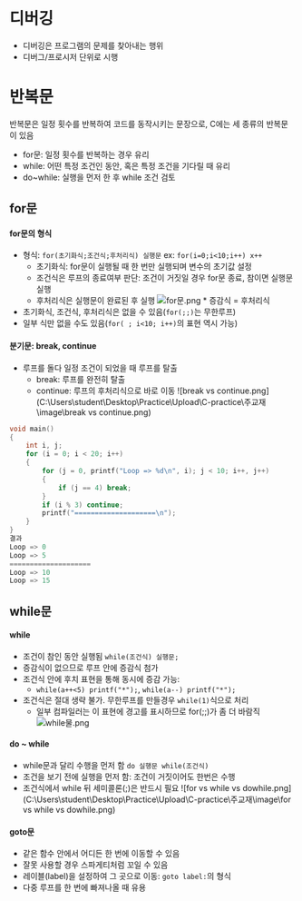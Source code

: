 # 디버깅
- 디버깅은 프로그램의 문제를 찾아내는 행위
- 디버그/프로시저 단위로 시행

# 반복문
반복문은 일정 횟수를 반복하여 코드를 동작시키는 문장으로, C에는 세 종류의 반복문이 있음
- for문: 일정 횟수를 반복하는 경우 유리
- while: 어떤 특정 조건인 동안, 혹은 특정 조건을 기다릴 때 유리
- do~while: 실행을 먼저 한 후 while 조건 검토

## for문
#### for문의 형식
- 형식: `for(초기화식;조건식;후처리식) 실행문` ex: `for(i=0;i<10;i++) x++`
	- 초기화식: for문이 실행될 때 한 번만 실행되며 변수의 초기값 설정
	- 조건식은 루프의 종료여부 판단: 조건이 거짓일 경우 for문 종료, 참이면 실행문 실행
	- 후처리식은 실행문이 완료된 후 실행
![for문.png](.\image\for문.png) * 증감식 = 후처리식
- 초기화식, 조건식, 후처리식은 없을 수 있음(`for(;;)`는 무한루프)
- 일부 식만 없을 수도 있음(`for( ; i<10; i++)`의 표현 역시 가능)

#### 분기문: break, continue
- 루프를 돌다 일정 조건이 되었을 때 루프를 탈출
	- break: 루프를 완전히 탈출
	- continue: 루프의 후처리식으로 바로 이동
![break vs continue.png](C:\Users\student\Desktop\Practice\Upload\C-practice\주교재\image\break vs continue.png)

```cpp
void main()
{
	int i, j;
	for (i = 0; i < 20; i++)
	{
		for (j = 0, printf("Loop => %d\n", i); j < 10; i++, j++)
		{
			if (j == 4) break;
		}
		if (i % 3) continue;
		printf("====================\n");
	}
}
결과
Loop => 0
Loop => 5
====================
Loop => 10
Loop => 15
```

## while문
#### while
- 조건이 참인 동안 실행됨 `while(조건식) 실행문;`
- 증감식이 없으므로 루프 안에 증감식 첨가
- 조건식 안에 후치 표현을 통해 동시에 증감 가능: 
	- `while(a++<5) printf("*");`, `while(a--) printf("*");`
- 조건식은 절대 생략 불가. 무한루프를 만들경우 `while(1)`식으로 처리
	- 일부 컴파일러는 이 표현에 경고를 표시하므로 for(;;)가 좀 더 바람직
![while물.png](C:\Users\student\Desktop\Practice\Upload\C-practice\주교재\image\while물.png)

#### do ~ while
- while문과 달리 수행을 먼저 함 `do 실행문 while(조건식)`
- 조건을 보기 전에 실행을 먼저 함: 조건이 거짓이어도 한번은 수행
- 조건식에서 while 뒤 세미콜론(;)은 반드시 필요
![for vs while vs dowhile.png](C:\Users\student\Desktop\Practice\Upload\C-practice\주교재\image\for vs while vs dowhile.png)

#### goto문
- 같은 함수 안에서 어디든 한 번에 이동할 수 있음
- 잘못 사용할 경우 스파게티처럼 꼬일 수 있음
- 레이블(label)을 설정하여 그 곳으로 이동:  `goto label:`의 형식
- 다중 루프를 한 번에 빠져나올 때 유용